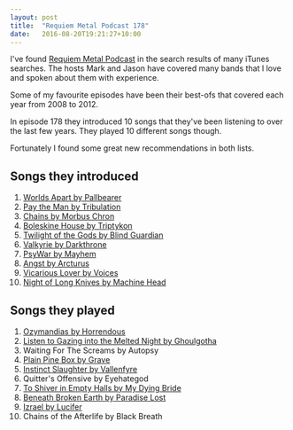 ```yaml
---
layout: post
title:  "Requiem Metal Podcast 178"
date:   2016-08-20T19:21:27+10:00
---
```


​I've found [Requiem Metal Podcast][] in the search results of many iTunes searches.
The hosts Mark and Jason have covered many bands that I love and spoken about them with experience.

[Requiem Metal Podcast]: https://itunes.apple.com/podcast/id216744980

Some of my favourite episodes have been their best-ofs that covered each year from 2008 to 2012.

In episode 178 they introduced 10 songs that they've been listening to over the last few years.
They played 10 different songs though.

Fortunately I found some great new recommendations in both lists.

## Songs they introduced

1. [Worlds Apart by Pallbearer](https://itunes.apple.com/album/id892503890?i=892503908)
1. [Pay the Man by Tribulation](https://itunes.apple.com/album/id1070408948?i=1070409946)
1. [Chains by Morbus Chron](https://itunes.apple.com/album/id1045635312?i=1045635320)
1. [Boleskine House by Triptykon](https://itunes.apple.com/au/album/id1045394682?i=1045394698)
1. [Twilight of the Gods by Blind Guardian](https://itunes.apple.com/album/id944988484?i=944988490)
1. [Valkyrie by Darkthrone](https://itunes.apple.com/album/id684185572?i=684185931)
1. [PsyWar by Mayhem](https://itunes.apple.com/album/id871262905?i=871262936)
1. [Angst by Arcturus](https://itunes.apple.com/album/id981874382?i=981874868)
1. [Vicarious Lover by Voices](https://itunes.apple.com/album/id922494500?i=922494540)
1. [Night of Long Knives by Machine Head](https://itunes.apple.com/album/id922279833?i=922283141)

## Songs they played

1. [Ozymandias by Horrendous](https://itunes.apple.com/album/id1038149683?i=1038149688)
1. [Listen to Gazing into the Melted Night by Ghoulgotha](https://itunes.apple.com/album/id947653161?i=947653181)
1. Waiting For The Screams by Autopsy
1. [Plain Pine Box by Grave](https://itunes.apple.com/album/id1038434771?i=1038434786)
1. [Instinct Slaughter by Vallenfyre](https://itunes.apple.com/album/id1045403985?i=1045403996)
1. Quitter's Offensive by Eyehategod
1. [To Shiver in Empty Halls by My Dying Bride](https://itunes.apple.com/album/id1021271639?i=1021271643)
1. [Beneath Broken Earth by Paradise Lost](https://itunes.apple.com/album/id1056440839?i=1056440844)
1. [Izrael by Lucifer](https://itunes.apple.com/album/id987232553?i=987232558)
1. Chains of the Afterlife by Black Breath
